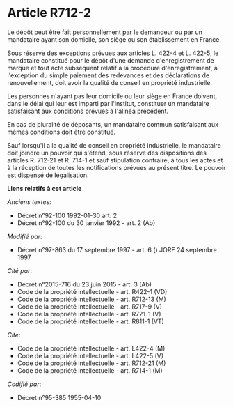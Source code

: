 # Article R712-2

Le dépôt peut être fait personnellement par le demandeur ou par un mandataire ayant son domicile, son siège ou son
établissement en France.

Sous réserve des exceptions prévues aux articles L. 422-4 et L. 422-5, le mandataire constitué pour le dépôt d'une demande
d'enregistrement de marque et tout acte subséquent relatif à la procédure d'enregistrement, à l'exception du simple paiement
des redevances et des déclarations de renouvellement, doit avoir la qualité de conseil en propriété industrielle.

Les personnes n'ayant pas leur domicile ou leur siège en France doivent, dans le délai qui leur est imparti par l'institut,
constituer un mandataire satisfaisant aux conditions prévues à l'alinéa précédent.

En cas de pluralité de déposants, un mandataire commun satisfaisant aux mêmes conditions doit être constitué.

Sauf lorsqu'il a la qualité de conseil en propriété industrielle, le mandataire doit joindre un pouvoir qui s'étend, sous
réserve des dispositions des articles R. 712-21 et R. 714-1 et sauf stipulation contraire, à tous les actes et à la réception
de toutes les notifications prévues au présent titre. Le pouvoir est dispensé de légalisation.

**Liens relatifs à cet article**

_Anciens textes_:

  - Décret n°92-100 1992-01-30 art. 2
  - Décret n°92-100 du 30 janvier 1992 - art. 2 (Ab)

_Modifié par_:

  - Décret n°97-863 du 17 septembre 1997 - art. 6 () JORF 24 septembre 1997

_Cité par_:

  - Décret n°2015-716 du 23 juin 2015 - art. 3 (Ab)
  - Code de la propriété intellectuelle - art. R422-1 (VD)
  - Code de la propriété intellectuelle - art. R712-13 (M)
  - Code de la propriété intellectuelle - art. R717-9 (V)
  - Code de la propriété intellectuelle - art. R721-1 (V)
  - Code de la propriété intellectuelle - art. R811-1 (VT)

_Cite_:

  - Code de la propriété intellectuelle - art. L422-4 (M)
  - Code de la propriété intellectuelle - art. L422-5 (V)
  - Code de la propriété intellectuelle - art. R712-21 (M)
  - Code de la propriété intellectuelle - art. R714-1 (M)

_Codifié par_:

  - Décret n°95-385 1955-04-10
